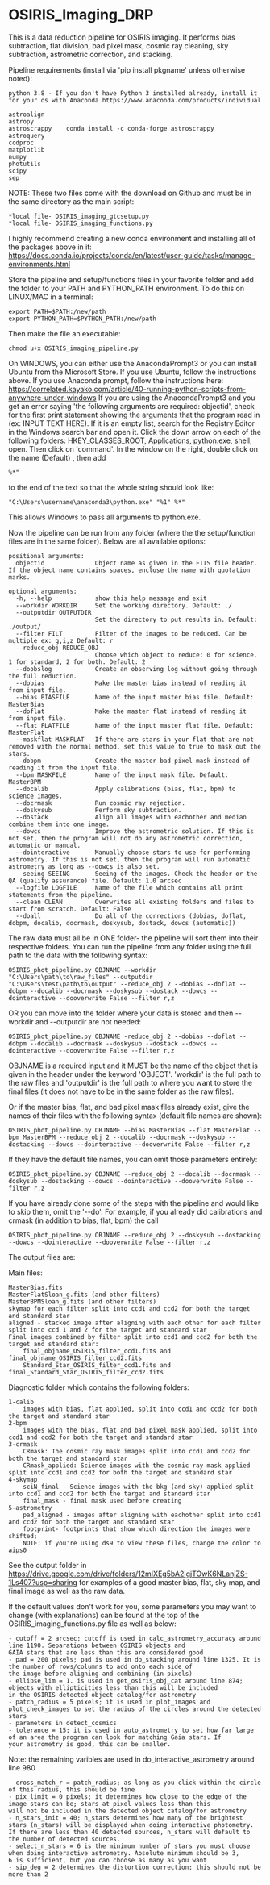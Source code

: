 # OSIRIS_Imaging_DRP
This is a data reduction pipeline for OSIRIS imaging. It performs bias subtraction, flat division, bad pixel mask, cosmic ray cleaning, sky subtraction, astrometric correction, and stacking.

Pipeline requirements (install via 'pip install pkgname' unless otherwise noted):

    python 3.8 - If you don't have Python 3 installed already, install it for your os with Anaconda https://www.anaconda.com/products/individual
    
    astroalign
    astropy 
    astroscrappy    conda install -c conda-forge astroscrappy
    astroquery
    ccdproc
    matplotlib
    numpy
    photutils
    scipy
    sep
    
NOTE: These two files come with the download on Github and must be in the same directory as the main script:   

    *local file- OSIRIS_imaging_gtcsetup.py
    *local file- OSIRIS_imaging_functions.py

I highly recommend creating a new conda environment and installing all of the packages above in it: https://docs.conda.io/projects/conda/en/latest/user-guide/tasks/manage-environments.html

Store the pipeline and setup/functions files in your favorite folder and add the folder to your PATH and PYTHON_PATH environment. 
To do this on LINUX/MAC in a terminal:

    export PATH=$PATH:/new/path
    export PYTHON_PATH=$PYTHON_PATH:/new/path

Then make the file an executable:  
    
    chmod u+x OSIRIS_imaging_pipeline.py

On WINDOWS, you can either use the AnacondaPrompt3 or you can install Ubuntu from the Microsoft Store. If you use Ubuntu, follow the instructions above. If you use Anaconda prompt, follow the instructions here: https://correlated.kayako.com/article/40-running-python-scripts-from-anywhere-under-windows 
If you are using the AnacondaPrompt3 and you get an error saying 'the following arguments are required: objectid', check for the first print statement showing the arguments that the program read in (ex: INPUT TEXT HERE). If it is an empty list, search for the Registry Editor in the Windows search bar and open it. Click the down arrow on each of the following folders: HKEY_CLASSES_ROOT, Applications, python.exe, shell, open. Then click on 'command'. In the window on the right, double click on the name (Default) , then add 
    
    %*"
    
to the end of the text so that the whole string should look like:
    
    "C:\Users\username\anaconda3\python.exe" "%1" %*"
This allows Windows to pass all arguments to python.exe.

Now the pipeline can be run from any folder (where the the setup/function files are in the same folder). Below are all available options:

    positional arguments:
      objectid              Object name as given in the FITS file header. If the object name contains spaces, enclose the name with quotation marks.

    optional arguments:
      -h, --help            show this help message and exit
      --workdir WORKDIR     Set the working directory. Default: ./
      --outputdir OUTPUTDIR
                            Set the directory to put results in. Default: ./output/
      --filter FILT         Filter of the images to be reduced. Can be multiple ex: g,i,z Default: r
      --reduce_obj REDUCE_OBJ
                            Choose which object to reduce: 0 for science, 1 for standard, 2 for both. Default: 2
      --doobslog            Create an observing log without going through the full reduction. 
      --dobias              Make the master bias instead of reading it from input file.
      --bias BIASFILE       Name of the input master bias file. Default: MasterBias
      --doflat              Make the master flat instead of reading it from input file.
      --flat FLATFILE       Name of the input master flat file. Default: MasterFlat
      --maskflat MASKFLAT   If there are stars in your flat that are not removed with the normal method, set this value to true to mask out the stars.
      --dobpm               Create the master bad pixel mask instead of reading it from the input file.
      --bpm MASKFILE        Name of the input mask file. Default: MasterBPM
      --docalib             Apply calibrations (bias, flat, bpm) to science images.
      --docrmask            Run cosmic ray rejection.
      --doskysub            Perform sky subtraction.
      --dostack             Align all images with eachother and median combine them into one image.
      --dowcs               Improve the astrometric solution. If this is not set, then the program will not do any astrometric correction, automatic or manual. 
      --dointeractive       Manually choose stars to use for performing astrometry. If this is not set, then the program will run automatic astrometry as long as --dowcs is also set.
      --seeing SEEING       Seeing of the images. Check the header or the QA (quality assurance) file. Default: 1.0 arcsec
      --logfile LOGFILE     Name of the file which contains all print statements from the pipeline.
      --clean CLEAN         Overwrites all existing folders and files to start from scratch. Default: False
      --doall               Do all of the corrections (dobias, doflat, dobpm, docalib, docrmask, doskysub, dostack, dowcs (automatic))

The raw data must all be in ONE folder- the pipeline will sort them into their respective folders.
You can run the pipeline from any folder using the full path to the data with the following syntax:

    OSIRIS_phot_pipeline.py OBJNAME --workdir  "C:\Users\path\to\raw_files" --outputdir "C:\Users\test\path\to\output" --reduce_obj 2 --dobias --doflat --dobpm --docalib --docrmask --doskysub --dostack --dowcs --dointeractive --dooverwrite False --filter r,z

OR you can move into the folder where your data is stored and then --workdir and --outputdir are not needed:

    OSIRIS_phot_pipeline.py OBJNAME -reduce_obj 2 --dobias --doflat --dobpm --docalib --docrmask --doskysub --dostack --dowcs --dointeractive --dooverwrite False --filter r,z

OBJNAME is a required input and it MUST be the name of the object that is given in the header under the keyword 'OBJECT'.
'workdir' is the full path to the raw files and 'outputdir' is the full path to where you want to store the final files (it does not have to be in the same folder as the raw files).

Or if the master bias, flat, and bad pixel mask files already exist, give the names of their files with the following syntax (default file names are shown):

    OSIRIS_phot_pipeline.py OBJNAME --bias MasterBias --flat MasterFlat --bpm MasterBPM --reduce_obj 2 --docalib --docrmask --doskysub --dostacking --dowcs --dointeractive --dooverwrite False --filter r,z

If they have the default file names, you can omit those parameters entirely:
    
    OSIRIS_phot_pipeline.py OBJNAME --reduce_obj 2 --docalib --docrmask --doskysub --dostacking --dowcs --dointeractive --dooverwrite False --filter r,z

If you have already done some of the steps with the pipeline and would like to skip them, omit the '--do'. For example, if you already did calibrations and crmask (in addition to bias, flat, bpm) the call
    
    OSIRIS_phot_pipeline.py OBJNAME --reduce_obj 2 --doskysub --dostacking --dowcs --dointeractive --dooverwrite False --filter r,z
    
The output files are:

Main files:

    MasterBias.fits
    MasterFlatSloan_g.fits (and other filters)
    MasterBPMSloan_g.fits (and other filters)
    skymap for each filter split into ccd1 and ccd2 for both the target and standard star 
    aligned - stacked image after aligning with each other for each filter split into ccd 1 and 2 for the target and standard star 
    Final images combined by filter split into ccd1 and ccd2 for both the target and standard star:
        final_objname_OSIRIS_filter_ccd1.fits and final_objname_OSIRIS_filter_ccd2.fits
        Standard_Star_OSIRIS_filter_ccd1.fits and final_Standard_Star_OSIRIS_filter_ccd2.fits

Diagnostic folder which contains the following folders:

    1-calib
        images with bias, flat applied, split into ccd1 and ccd2 for both the target and standard star
    2-bpm
        images with the bias, flat and bad pixel mask applied, split into ccd1 and ccd2 for both the target and standard star
    3-crmask
        CRmask: The cosmic ray mask images split into ccd1 and ccd2 for both the target and standard star
        CRmask_applied: Science images with the cosmic ray mask applied split into ccd1 and ccd2 for both the target and standard star
    4-skymap
        sciN_final - Science images with the bkg (and sky) applied split into ccd1 and ccd2 for both the target and standard star
        final_mask - final mask used before creating 
    5-astrometry
        pad_aligned - images after aligning with eachother split into ccd1 and ccd2 for both the target and standard star
        footprint- footprints that show which direction the images were shifted; 
        NOTE: if you're using ds9 to view these files, change the color to aips0
        
See the output folder in https://drive.google.com/drive/folders/12mIXEg5bA2IgjTOwK6NLanjZS-1Ls407?usp=sharing for examples of a good master bias, flat, sky map, and final image as well as the raw data.

If the default values don't work for you, some parameters you may want to change (with explanations) can be found at the top of the OSIRIS_imaging_functions.py file as well as below:

    - cutoff = 2 arcsec; cutoff is used in calc_astrometry_accuracy around line 1190. Separations between OSIRIS objects and 
    GAIA stars that are less than this are considered good
    - pad = 200 pixels; pad is used in do_stacking around line 1325. It is the number of rows/columns to add onto each side of 
    the image before aligning and combining (in pixels)
    - ellipse_lim = 1. is used in get_osiris_obj_cat around line 874; objects with ellipticities less than this will be included 
    in the OSIRIS detected object catalog/for astrometry
    - patch_radius = 5 pixels; it is used in plot_images and plot_check_images to set the radius of the circles around the detected stars
    - parameters in detect_cosmics
    - tolerance = 15; it is used in auto_astrometry to set how far large of an area the program can look for matching Gaia stars. If
    your astrometry is good, this can be smaller.
    
Note: the remaining varibles are used in do_interactive_astrometry around line 980

    - cross_match_r = patch_radius; as long as you click within the circle of this radius, this should be fine
    - pix_limit = 0 pixels; it determines how close to the edge of the image stars can be; stars at pixel values less than this 
    will not be included in the detected object catalog/for astrometry
    - n_stars_init = 40; n_stars determines how many of the brightest stars (n_stars) will be displayed when doing interactive photometry. 
    If there are less than 40 detected sources, n_stars will default to the number of detected sources.
    - select_n_stars = 6 is the minimum number of stars you must choose when doing interactive astrometry. Absolute minimum should be 3, 
    6 is sufficient, but you can choose as many as you want
    - sip_deg = 2 determines the distortion correction; this should not be more than 2

